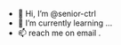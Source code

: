- 👋 Hi, I’m @senior-ctrl
- 🌱 I’m currently learning ...
- 📫  reach me on email .

<!---
senior-ctrl/senior-ctrl is a ✨ special ✨ repository because its `README.md` (this file) appears on your GitHub profile.
You can click the Preview link to take a look at your changes.
--->
